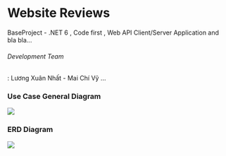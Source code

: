 # Website Reviews
BaseProject - .NET 6 , Code first , Web API Client/Server Application and bla bla...
<h6> Development Team </h6>: Lương Xuân Nhất - Mai Chí Vỹ
...
<h3> Use Case General Diagram </h3>
<img src="https://github.com/LuongXuanNhat/BaseProject/assets/96036623/77084881-83da-4915-a840-3dfba48178a7" />

<h3> ERD Diagram </h3>
<img src="https://github.com/LuongXuanNhat/BaseProject/assets/96036623/9daba312-212e-4931-babc-41938926d81e" />
